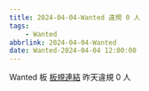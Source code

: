 ```yaml
---
title: 2024-04-04-Wanted 違規 0 人
tags:
    - Wanted
abbrlink: 2024-04-04-Wanted
date: Wanted-2024-04-04 12:00:00
---
```

Wanted 板 [板規連結](https://www.ptt.cc/bbs/Wanted/M.1608829773.A.D3B.html)
昨天違規 0 人
